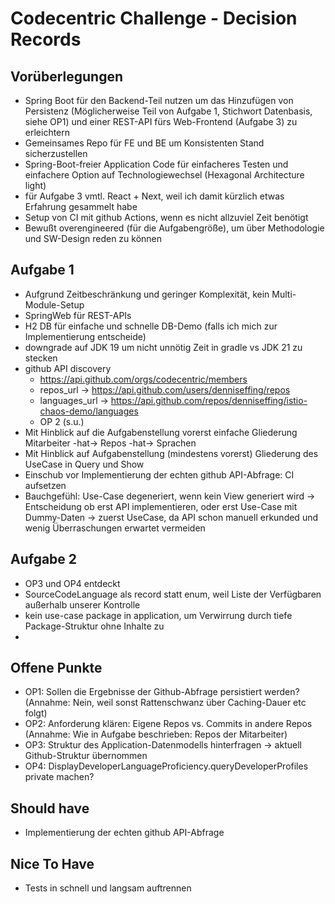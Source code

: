 # Codecentric Challenge - Decision Records

## Vorüberlegungen

- Spring Boot für den Backend-Teil nutzen um das Hinzufügen von Persistenz (Möglicherweise Teil von Aufgabe 1, Stichwort Datenbasis, siehe OP1) und einer REST-API fürs Web-Frontend (Aufgabe 3) zu erleichtern
- Gemeinsames Repo für FE und BE um Konsistenten Stand sicherzustellen
- Spring-Boot-freier Application Code für einfacheres Testen und einfachere Option auf Technologiewechsel (Hexagonal Architecture light)
- für Aufgabe 3 vmtl. React + Next, weil ich damit kürzlich etwas Erfahrung gesammelt habe
- Setup von CI mit github Actions, wenn es nicht allzuviel Zeit benötigt
- Bewußt overengineered (für die Aufgabengröße), um über Methodologie und SW-Design reden zu können

## Aufgabe 1

- Aufgrund Zeitbeschränkung und geringer Komplexität, kein Multi-Module-Setup
- SpringWeb für REST-APIs
- H2 DB für einfache und schnelle DB-Demo (falls ich mich zur Implementierung entscheide)
- downgrade auf JDK 19 um nicht unnötig Zeit in gradle vs JDK 21 zu stecken
- github API discovery
    - https://api.github.com/orgs/codecentric/members
    - repos_url -> https://api.github.com/users/denniseffing/repos
    - languages_url -> https://api.github.com/repos/denniseffing/istio-chaos-demo/languages
    - OP 2 (s.u.)
- Mit Hinblick auf die Aufgabenstellung vorerst einfache Gliederung Mitarbeiter -hat-> Repos -hat-> Sprachen
- Mit Hinblick auf Aufgabenstellung (mindestens vorerst) Gliederung des UseCase in Query und Show
- Einschub vor Implementierung der echten github API-Abfrage: CI aufsetzen
- Bauchgefühl: Use-Case degeneriert, wenn kein View generiert wird -> Entscheidung ob erst API implementieren, oder erst Use-Case mit Dummy-Daten -> zuerst UseCase, da API schon manuell erkunded und wenig Überraschungen erwartet
vermeiden

## Aufgabe 2
- OP3 und OP4 entdeckt
- SourceCodeLanguage als record statt enum, weil Liste der Verfügbaren außerhalb unserer Kontrolle
- kein use-case package in application, um Verwirrung durch tiefe Package-Struktur ohne Inhalte zu 
- 

## Offene Punkte
- OP1: Sollen die Ergebnisse der Github-Abfrage persistiert werden? (Annahme: Nein, weil sonst Rattenschwanz über Caching-Dauer etc folgt)
- OP2: Anforderung klären: Eigene Repos vs. Commits in andere Repos (Annahme: Wie in Aufgabe beschrieben: Repos der Mitarbeiter)
- OP3: Struktur des Application-Datenmodells hinterfragen -> aktuell Github-Struktur übernommen
- OP4: DisplayDeveloperLanguageProficiency.queryDeveloperProfiles private machen?

## Should have
- Implementierung der echten github API-Abfrage

## Nice To Have
- Tests in schnell und langsam auftrennen

